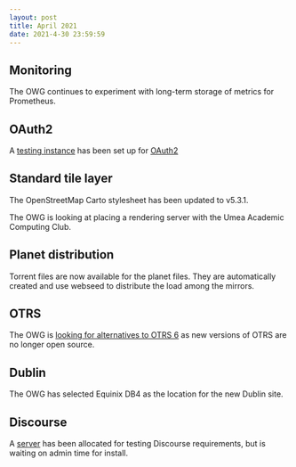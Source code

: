 ```yaml
---
layout: post
title: April 2021
date: 2021-4-30 23:59:59
---
```


## Monitoring

The OWG continues to experiment with long-term storage of metrics for Prometheus.

## OAuth2
A [testing instance](https://oauth2.apis.dev.openstreetmap.org/) has been set up for [OAuth2](https://github.com/openstreetmap/openstreetmap-website/pull/3177)

## Standard tile layer
The OpenStreetMap Carto stylesheet has been updated to v5.3.1.

The OWG is looking at placing a rendering server with the Umea Academic Computing Club.

## Planet distribution
Torrent files are now available for the planet files. They are automatically created and use webseed to distribute the load among the mirrors.

## OTRS
The OWG is [looking for alternatives to OTRS 6](https://github.com/openstreetmap/operations/issues/518) as new versions of OTRS are no longer open source.

## Dublin

The OWG has selected Equinix DB4 as the location for the new Dublin site.

## Discourse

A [server](https://hardware.openstreetmap.org/servers/lockheed.openstreetmap.org/) has been allocated for testing Discourse requirements, but is waiting on admin time for install.

